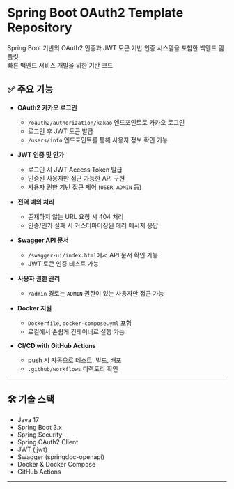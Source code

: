 # Spring Boot OAuth2 Template Repository

Spring Boot 기반의 OAuth2 인증과 JWT 토큰 기반 인증 시스템을 포함한 백엔드 템플릿<br>
빠른 백엔드 서비스 개발을 위한 기반 코드

## ✅ 주요 기능

- **OAuth2 카카오 로그인**
    - `/oauth2/authorization/kakao` 엔드포인트로 카카오 로그인
    - 로그인 후 JWT 토큰 발급
    - `/users/info` 엔드포인트를 통해 사용자 정보 확인 가능

- **JWT 인증 및 인가**
    - 로그인 시 JWT Access Token 발급
    - 인증된 사용자만 접근 가능한 API 구현
    - 사용자 권한 기반 접근 제어 (`USER`, `ADMIN` 등)

- **전역 예외 처리**
    - 존재하지 않는 URL 요청 시 404 처리
    - 인증/인가 실패 시 커스터마이징된 에러 메시지 응답

- **Swagger API 문서**
    - `/swagger-ui/index.html`에서 API 문서 확인 가능
    - JWT 토큰 인증 테스트 가능

- **사용자 권한 관리**
    - `/admin` 경로는 `ADMIN` 권한이 있는 사용자만 접근 가능

- **Docker 지원**
    - `Dockerfile`, `docker-compose.yml` 포함
    - 로컬에서 손쉽게 컨테이너로 실행 가능

- **CI/CD with GitHub Actions**
    - push 시 자동으로 테스트, 빌드, 배포
    - `.github/workflows` 디렉토리 확인

---

## 🛠️ 기술 스택

- Java 17
- Spring Boot 3.x
- Spring Security
- Spring OAuth2 Client
- JWT (jjwt)
- Swagger (springdoc-openapi)
- Docker & Docker Compose
- GitHub Actions

---

